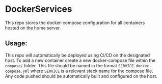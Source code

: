 # DockerServices

This repo stores the docker-compose configuration for all containers hosted on the home server.

## Usage:

This repo will automatically be deployed using CI/CD on the designated host. To add a new container create a new docker-compose file within the `compose/` folder.
This file should be named in the format `SERVICE.docker-compose.yml` where `SERVICE` is a relevant stack name for the compose file.
Any code pushed should be automatically built and configured on the host.
